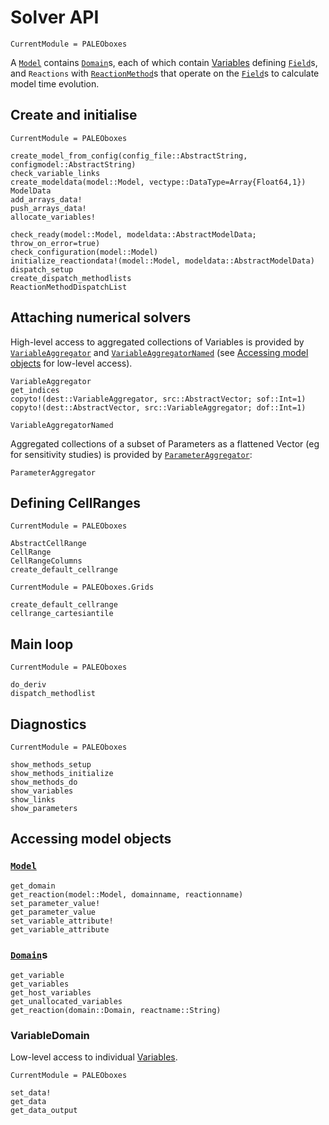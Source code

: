 # Solver API

```@meta
CurrentModule = PALEOboxes
```

A [`Model`](@ref) contains [`Domain`](@ref)s, each of which contain [Variables](@ref) defining [`Field`](@ref)s, and `Reactions` with [`ReactionMethod`](@ref)s that operate on the [`Field`](@ref)s to calculate model time evolution.


## Create and initialise
```@meta
CurrentModule = PALEOboxes
```
```@docs
create_model_from_config(config_file::AbstractString, configmodel::AbstractString)
check_variable_links
create_modeldata(model::Model, vectype::DataType=Array{Float64,1})
ModelData
add_arrays_data!
push_arrays_data!
allocate_variables!

check_ready(model::Model, modeldata::AbstractModelData; throw_on_error=true)
check_configuration(model::Model)
initialize_reactiondata!(model::Model, modeldata::AbstractModelData)
dispatch_setup
create_dispatch_methodlists
ReactionMethodDispatchList
```

## Attaching numerical solvers
High-level access to aggregated collections of Variables is provided by [`VariableAggregator`](@ref) and [`VariableAggregatorNamed`](@ref) (see [Accessing model objects](@ref) for low-level access).
```@docs
VariableAggregator
get_indices
copyto!(dest::VariableAggregator, src::AbstractVector; sof::Int=1)
copyto!(dest::AbstractVector, src::VariableAggregator; dof::Int=1)

VariableAggregatorNamed
```

Aggregated collections of a subset of Parameters as a flattened Vector (eg for sensitivity studies) is provided by [`ParameterAggregator`](@ref):
```@docs
ParameterAggregator
```

## Defining CellRanges
```@meta
CurrentModule = PALEOboxes
```
```@docs
AbstractCellRange
CellRange
CellRangeColumns
create_default_cellrange
```
```@meta
CurrentModule = PALEOboxes.Grids
```
```@docs
create_default_cellrange
cellrange_cartesiantile
```

## Main loop
```@meta
CurrentModule = PALEOboxes
```
```@docs
do_deriv
dispatch_methodlist
```


## Diagnostics
```@meta
CurrentModule = PALEOboxes
```
```@docs
show_methods_setup
show_methods_initialize
show_methods_do
show_variables
show_links
show_parameters
```

## Accessing model objects

### [`Model`](@ref)
```@docs
get_domain
get_reaction(model::Model, domainname, reactionname)
set_parameter_value!
get_parameter_value
set_variable_attribute!
get_variable_attribute

```

### [`Domain`](@ref)s
```@docs
get_variable
get_variables
get_host_variables
get_unallocated_variables
get_reaction(domain::Domain, reactname::String)
```

### VariableDomain
Low-level access to individual [Variables](@ref).
```@meta
CurrentModule = PALEOboxes
```
```@docs
set_data!
get_data
get_data_output
```

